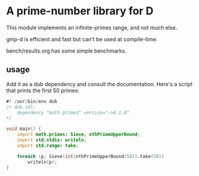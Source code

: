 # A prime-number library for D

This module implements an infinite-primes range, and not much else.

gmp-d is efficient and fast but can't be used at compile-time.

bench/results.org has some simple benchmarks.

## usage

Add it as a dub dependency and consult the documentation. Here's a script that
prints the first 50 primes:

```d
#! /usr/bin/env dub
/+ dub.sdl:
    dependency "math-primes" version="~>0.1.0"
+/

void main() {
    import math.primes: Sieve, nthPrimeUpperBound;
    import std.stdio: writeln;
    import std.range: take;

    foreach (p; Sieve!int(nthPrimeUpperBound(50)).take(50))
        writeln(p);
}
```
